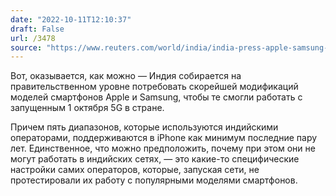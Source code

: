 ```yaml
---
date: "2022-10-11T12:10:37"
draft: False
url: /3478
source: "https://www.reuters.com/world/india/india-press-apple-samsung-faster-5g-software-upgrades-phones-2022-10-11/"
---
```


Вот, оказывается, как можно — Индия собирается на правительственном уровне потребовать скорейшей модификаций моделей смартфонов Apple и Samsung, чтобы те смогли работать с запущенным 1 октября 5G в стране.

Причем пять диапазонов, которые используются индийскими операторами, поддерживаются в iPhone как минимум последние пару лет. Единственное, что можно предположить, почему при этом они не могут работать в индийских сетях, — это какие-то специфические настройки самих операторов, которые, запуская сети, не протестировали их работу с популярными моделями смартфонов.
